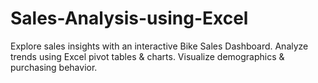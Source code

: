 # Sales-Analysis-using-Excel
Explore sales insights with an interactive Bike Sales Dashboard. Analyze trends using Excel pivot tables &amp; charts. Visualize demographics &amp; purchasing behavior.
